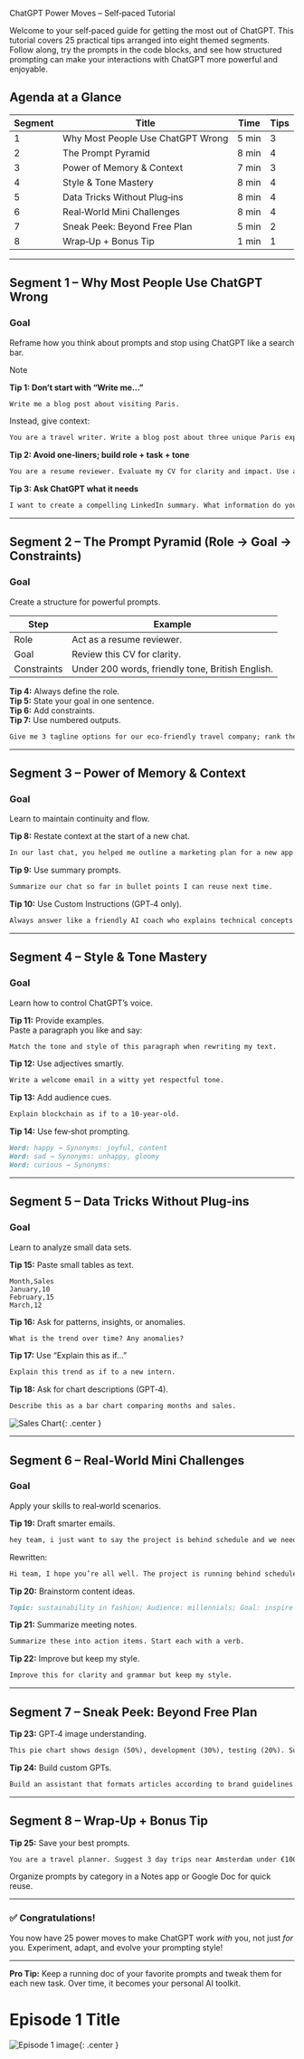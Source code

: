 ChatGPT Power Moves – Self‑paced Tutorial

Welcome to your self‑paced guide for getting the most out of ChatGPT. This tutorial covers 25 practical tips arranged into eight themed segments. Follow along, try the prompts in the code blocks, and see how structured prompting can make your interactions with ChatGPT more powerful and enjoyable.

## Agenda at a Glance

| Segment | Title                             | Time  | Tips |
| ------- | --------------------------------- | ----- | ---- |
| 1       | Why Most People Use ChatGPT Wrong | 5 min | 3    |
| 2       | The Prompt Pyramid                | 8 min | 4    |
| 3       | Power of Memory & Context         | 7 min | 3    |
| 4       | Style & Tone Mastery              | 8 min | 4    |
| 5       | Data Tricks Without Plug‑ins      | 8 min | 4    |
| 6       | Real‑World Mini Challenges        | 8 min | 4    |
| 7       | Sneak Peek: Beyond Free Plan      | 5 min | 2    |
| 8       | Wrap‑Up + Bonus Tip               | 1 min | 1    |

---

## Segment 1 – Why Most People Use ChatGPT Wrong

### Goal

Reframe how you think about prompts and stop using ChatGPT like a search bar.

> [!NOTE]
> **Tip 1: Don’t start with “Write me…”**
> 
> ```markdown
> Write me a blog post about visiting Paris.
> ```
> 
> Instead, give context:
> 
> ```markdown
> You are a travel writer. Write a blog post about three unique Paris experiences for first‑time visitors.
> ```

**Tip 2: Avoid one‑liners; build role + task + tone**

```markdown
You are a resume reviewer. Evaluate my CV for clarity and impact. Use a friendly and encouraging tone.
```

**Tip 3: Ask ChatGPT what it needs**

```markdown
I want to create a compelling LinkedIn summary. What information do you need from me to help?
```

---

## Segment 2 – The Prompt Pyramid (Role → Goal → Constraints)

### Goal

Create a structure for powerful prompts.

|Step|Example|
|---|---|
|Role|Act as a resume reviewer.|
|Goal|Review this CV for clarity.|
|Constraints|Under 200 words, friendly tone, British English.|

**Tip 4:** Always define the role.  
**Tip 5:** State your goal in one sentence.  
**Tip 6:** Add constraints.  
**Tip 7:** Use numbered outputs.

```markdown
Give me 3 tagline options for our eco‑friendly travel company; rank them by clarity.
```

---

## Segment 3 – Power of Memory & Context

### Goal

Learn to maintain continuity and flow.

**Tip 8:** Restate context at the start of a new chat.

```markdown
In our last chat, you helped me outline a marketing plan for a new app. Let’s continue from there.
```

**Tip 9:** Use summary prompts.

```markdown
Summarize our chat so far in bullet points I can reuse next time.
```

**Tip 10:** Use Custom Instructions (GPT‑4 only).

```markdown
Always answer like a friendly AI coach who explains technical concepts clearly.
```

---

## Segment 4 – Style & Tone Mastery

### Goal

Learn how to control ChatGPT’s voice.

**Tip 11:** Provide examples.  
Paste a paragraph you like and say:

```markdown
Match the tone and style of this paragraph when rewriting my text.
```

**Tip 12:** Use adjectives smartly.

```markdown
Write a welcome email in a witty yet respectful tone.
```

**Tip 13:** Add audience cues.

```markdown
Explain blockchain as if to a 10‑year‑old.
```

**Tip 14:** Use few‑shot prompting.

```markdown
Word: happy → Synonyms: joyful, content
Word: sad → Synonyms: unhappy, gloomy
Word: curious → Synonyms:
```

---

## Segment 5 – Data Tricks Without Plug‑ins

### Goal

Learn to analyze small data sets.

**Tip 15:** Paste small tables as text.

```
Month,Sales
January,10
February,15
March,12
```

**Tip 16:** Ask for patterns, insights, or anomalies.

```markdown
What is the trend over time? Any anomalies?
```

**Tip 17:** Use “Explain this as if…”

```markdown
Explain this trend as if to a new intern.
```

**Tip 18:** Ask for chart descriptions (GPT‑4).

```markdown
Describe this as a bar chart comparing months and sales.
```
<!-- inserted image -->
![Sales Chart](sales_chart.png){: .center }
<!-- end inserted image -->

---

## Segment 6 – Real‑World Mini Challenges

### Goal

Apply your skills to real‑world scenarios.

**Tip 19:** Draft smarter emails.

```markdown
hey team, i just want to say the project is behind schedule and we need to hurry or we'll be in trouble
```

Rewritten:

```markdown
Hi team, I hope you’re all well. The project is running behind schedule. Could we prioritise critical tasks to get back on track? Thanks!
```

**Tip 20:** Brainstorm content ideas.

```markdown
Topic: sustainability in fashion; Audience: millennials; Goal: inspire blog posts.
```

**Tip 21:** Summarize meeting notes.

```markdown
Summarize these into action items. Start each with a verb.
```

**Tip 22:** Improve but keep my style.

```markdown
Improve this for clarity and grammar but keep my style.
```

---

## Segment 7 – Sneak Peek: Beyond Free Plan

**Tip 23:** GPT‑4 image understanding.

```markdown
This pie chart shows design (50%), development (30%), testing (20%). Summarize the main insight.
```

**Tip 24:** Build custom GPTs.

```markdown
Build an assistant that formats articles according to brand guidelines.
```

---

## Segment 8 – Wrap‑Up + Bonus Tip

**Tip 25:** Save your best prompts.

```markdown
You are a travel planner. Suggest 3 day trips near Amsterdam under €100.
```

Organize prompts by category in a Notes app or Google Doc for quick reuse.

---

### ✅ Congratulations!

You now have 25 power moves to make ChatGPT work _with_ you, not just _for_ you. Experiment, adapt, and evolve your prompting style!

---

**Pro Tip:** Keep a running doc of your favorite prompts and tweak them for each new task. Over time, it becomes your personal AI toolkit.


# Episode 1 Title
<!-- inserted image -->
![Episode 1 image](ep1-image.jpeg){: .center }
<!-- end inserted image -->